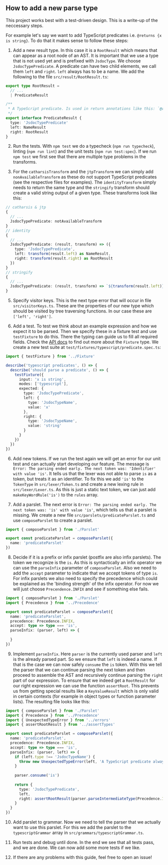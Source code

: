 How to add a new parse type
---------------------------

This project works best with a test-driven design. This is a write-up of the neccessary steps.

For example let's say we want to add TypeScript predicates i.e. `@returns {x is string}`. To do that it makes sense to
follow these steps:

1. Add a new result type. In this case it is a `RootResult` which means that can appear as a root node of an AST. 
   It is important that we use a type that is not used yet and is prefixed with `JsdocType`. We choose `JsdocTypePredicate`.
   A predicate can have two child elements, we call them `left` and `right`. `left` always has to be a name.
   We add the following to the file `src/result/RootResult.ts`:

```typescript
export type RootResult =
  // ...
  | PredicateResult

/**
 * A TypeScript predicate. Is used in return annotations like this: `@return {x is string}`.
 */
export interface PredicateResult {
  type: 'JsdocTypePredicate'
  left: NameResult
  right: RootResult
}
```

2. Run the tests. With `npm test` we do a typecheck (`npm run typecheck`), linting (`npm run lint`) and the unit tests (`npm run test:spec`).
   If we run `npm test` we first see that there are multiple type problems in the transforms.

3. For the `catharsisTransform` and the `jtpTransform` we can simply add `nonAvailableTransform` as these do not support TypeScript
   predicates (see the respective files for examples). The `identityTransform` simply needs to return the same type and the
   `stringify` transform should create a valid string output of a given type. These transforms look like this:

```typescript
// catharsis & jtp
{
  // ...
  JsdocTypePredicate: notAvailableTransform
}
// identity
{
  // ...
  JsdocTypePredicate: (result, transform) => ({
    type: 'JsdocTypePredicate',
    left: transform(result.left) as NameResult,
    right: transform(result.right) as RootResult
  })
}
// stringify
{
  // ...
  JsdocTypePredicate: (result, transform) => `${transform(result.left)} is ${transform(result.right)}`
}
```

5. Specify visitor keys. This is the next type error that will occur in file `src/visitorKeys.ts`. These are the
   properties of our new type which should be visited by tree traversing functions. In our case these are `['left', 'right']`.
 
6. Add a test. To test we think about an example expression and how we expect it to be parsed. Then we specify these
   in a fixture test and use `testFixture` to do this. There the typing can guide us to fill all required fields.
   Check the [API docs](https://jsdoc-type-pratt-parser.github.io/jsdoc-type-pratt-parser/docs/interfaces/Fixture.html)
   to find out more about the `Fixture` type.
   We create a new test suite at `test/fixtures/typescript/predicate.spec.ts`:

```typescript
import { testFixture } from '../Fixture'

describe('typescript predicates', () => {
  describe('should parse a predicate', () => {
    testFixture({
      input: 'x is string',
      modes: ['typescript'],
      expected: {
        type: 'JsdocTypePredicate',
        left: {
          type: 'JsdocTypeName',
          value: 'x'
        },
        right: {
          type: 'JsdocTypeName',
          value: 'string'
        }
      }
    })
  })
})
```

6. Add new tokens. If we run the test again we will get an error for our unit test and can actually start developing our
   feature. The message is `Error: The parsing ended early. The next token was: 'Identifier' with value 'is'`. It tells us
   that the lexer was not able to parse `is` as a token, but treats it as an identifier. To fix this we add `'is'` to
   the `TokenType` in `src/lexer/Token.ts` and create a new lexing rule in `src/lexer/Lexer.ts`. As this is just a static
   text token, we can just add `makeKeyWordRule('is')` to the `rules` array.

7. Add a parslet. The next error is `Error: The parsing ended early. The next token was: 'is' with value 'is'`, which
   tells us that a parslet is missing. We create a new file `src/parslets/predicateParslet.ts` and use `composeParslet` to
   create a parslet.

```typescript
import { composeParslet } from './Parslet'

export const predicateParslet = composeParslet({
  name: 'predicateParslet'
})
```
8. Decide if it is a prefix or infix parslet (postfix are also infix parslets). The token we recognize is the `is`. As
   this is syntactically an infix operator we can use the `parseInfix` parameter of `composeParslet`. Also we need to add
   the `accept` parameter to indicate that we accept tokens of type `is`. For infix parslets we also need to specify the
   precedence which could be explained as the 'binding strength' of the infix operator. For now we will just choose
   `Precendence.INFIX` and see if something else fails.

```typescript
import { composeParslet } from './Parslet'
import { Precedence } from '../Precedence'

export const predicateParslet = composeParslet({
  name: 'predicateParslet',
  precedence: Precedence.INFIX,
  accept: type => type === 'is',
  parseInfix: (parser, left) => {
    
  }
})
```

9. Implement `parseInfix`. Here `parser` is the currently used parser and `left` is the already parsed part. So we ensure
   that `left` is indeed a name. If that is the case we can now safely `consume` the `is` token. With this we tell the parser
   that we can continue parsing the next token and then proceed to assemble the AST and recursively continue parsing the `right` part of our
   expression. To ensure that we indeed get a `RootResult` for our right expression we can use the function `assertRoot`.
   This prevents us from getting special results like a `KeyValueResult` which is only valid in certain contexts
   (for example in object types or function parameter lists). The resulting file looks like this:

```typescript
import { composeParslet } from './Parslet'
import { Precedence } from '../Precedence'
import { UnexpectedTypeError } from '../errors'
import { assertRootResult } from '../assertTypes'

export const predicateParslet = composeParslet({
  name: 'predicateParslet',
  precedence: Precedence.INFIX,
  accept: type => type === 'is',
  parseInfix: (parser, left) => {
    if (left.type !== 'JsdocTypeName') {
      throw new UnexpectedTypeError(left, 'A TypeScript predicate always has to have a name on the left side.')
    }
    
    parser.consume('is')
    
    return {
      type: 'JsdocTypePredicate',
      left,
      right: assertRootResult(parser.parseIntermediateType(Precedence.INFIX))
    }
  }
})
```

10. Add parslet to grammar. Now we need to tell the parser that we actually want to use this parslet. For this we add
    the parslet to the `typescriptGrammar` array in `src/grammars/typescriptGrammar.ts`.

11. Run tests and debug until done. In the end we see that all tests pass, and we are done. We can now add some more tests 
    if we like.

12. If there are any problems with this guide, feel free to open an issue!
